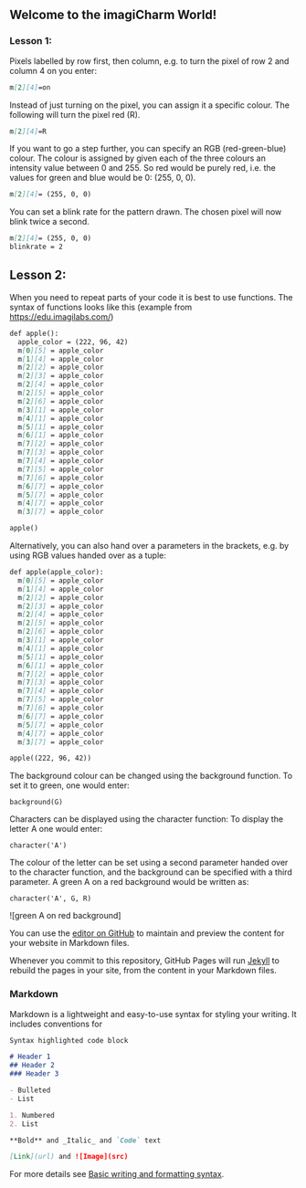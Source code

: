 ## Welcome to the imagiCharm World! 

### Lesson 1: 

Pixels labelled by row first, then column, e.g. to turn the pixel of row 2 and column 4 on you enter: 
```markdown
m[2][4]=on 
```

Instead of just turning on the pixel, you can assign it a specific colour. The following will turn the pixel red (R). 
```markdown
m[2][4]=R
```

If you want to go a step further, you can specify an RGB (red-green-blue) colour. The colour is assigned by given each of the three colours an intensity value between 0 and 255. So red would be purely red, i.e. the values for green and blue would be 0: (255, 0, 0). 

```markdown
m[2][4]= (255, 0, 0) 
```

You can set a blink rate for the pattern drawn. The chosen pixel will now blink twice a second. 
```markdown
m[2][4]= (255, 0, 0) 
blinkrate = 2 
```

## Lesson 2: 

When you need to repeat parts of your code it is best to use functions. The syntax of functions looks like this (example from https://edu.imagilabs.com/)
```markdown
def apple():
  apple_color = (222, 96, 42)
  m[0][5] = apple_color
  m[1][4] = apple_color
  m[2][2] = apple_color
  m[2][3] = apple_color
  m[2][4] = apple_color
  m[2][5] = apple_color
  m[2][6] = apple_color
  m[3][1] = apple_color
  m[4][1] = apple_color
  m[5][1] = apple_color
  m[6][1] = apple_color
  m[7][2] = apple_color
  m[7][3] = apple_color
  m[7][4] = apple_color
  m[7][5] = apple_color
  m[7][6] = apple_color
  m[6][7] = apple_color
  m[5][7] = apple_color
  m[4][7] = apple_color
  m[3][7] = apple_color

apple()

```

Alternatively, you can also hand over a parameters in the brackets, e.g. by using RGB values handed over as a tuple: 

```markdown
def apple(apple_color):
  m[0][5] = apple_color
  m[1][4] = apple_color
  m[2][2] = apple_color
  m[2][3] = apple_color
  m[2][4] = apple_color
  m[2][5] = apple_color
  m[2][6] = apple_color
  m[3][1] = apple_color
  m[4][1] = apple_color
  m[5][1] = apple_color
  m[6][1] = apple_color
  m[7][2] = apple_color
  m[7][3] = apple_color
  m[7][4] = apple_color
  m[7][5] = apple_color
  m[7][6] = apple_color
  m[6][7] = apple_color
  m[5][7] = apple_color
  m[4][7] = apple_color
  m[3][7] = apple_color

apple((222, 96, 42))
```

The background colour can be changed using the background function. To set it to green, one would enter: 
```
background(G)
```

Characters can be displayed using the character function: 
To display the letter A one would enter: 
```
character('A')
```

The colour of the letter can be set using a second parameter handed over to the character function, and the background can be specified with a third parameter. A green A on a red background would be written as: 
```
character('A', G, R)
```
![green A on red background]


You can use the [editor on GitHub](https://github.com/PyKoch/PyKoch.github.io/edit/main/README.md) to maintain and preview the content for your website in Markdown files.

Whenever you commit to this repository, GitHub Pages will run [Jekyll](https://jekyllrb.com/) to rebuild the pages in your site, from the content in your Markdown files.

### Markdown

Markdown is a lightweight and easy-to-use syntax for styling your writing. It includes conventions for

```markdown
Syntax highlighted code block

# Header 1
## Header 2
### Header 3

- Bulleted
- List

1. Numbered
2. List

**Bold** and _Italic_ and `Code` text

[Link](url) and ![Image](src)
```

For more details see [Basic writing and formatting syntax](https://docs.github.com/en/github/writing-on-github/getting-started-with-writing-and-formatting-on-github/basic-writing-and-formatting-syntax).

